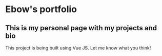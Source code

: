 # Ebow's portfolio

## This is my personal page with my projects and bio

This project is being built using Vue JS. Let me know what you think!